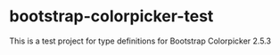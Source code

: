 # bootstrap-colorpicker-test
This is a test project for type definitions for Bootstrap Colorpicker 2.5.3
